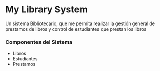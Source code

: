 # My Library System

Un sistema Bibliotecario, que me permita realizar la gestión general 
de prestamos de libros y control de estudiantes que prestan los libros

### Componentes del Sistema

- Libros
- Estudiantes
- Prestamos

